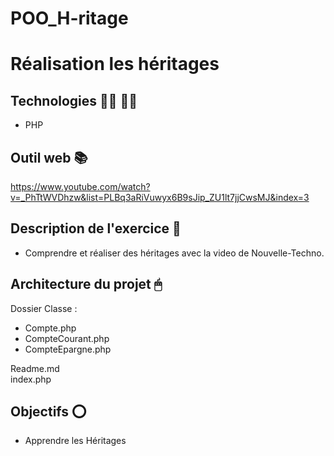 # POO_H-ritage

# Réalisation les héritages

## Technologies 👨‍💻 👩‍💻

- PHP

## Outil web 📚

https://www.youtube.com/watch?v=_PhTtWVDhzw&list=PLBq3aRiVuwyx6B9sJip_ZU1lt7jjCwsMJ&index=3

## Description de l'exercice 📄

- Comprendre et réaliser des héritages avec la video de Nouvelle-Techno.

## Architecture du projet 🖱

Dossier Classe :
- Compte.php
- CompteCourant.php
- CompteEpargne.php

Readme.md <br>
index.php

## Objectifs ⭕️

- Apprendre les Héritages
